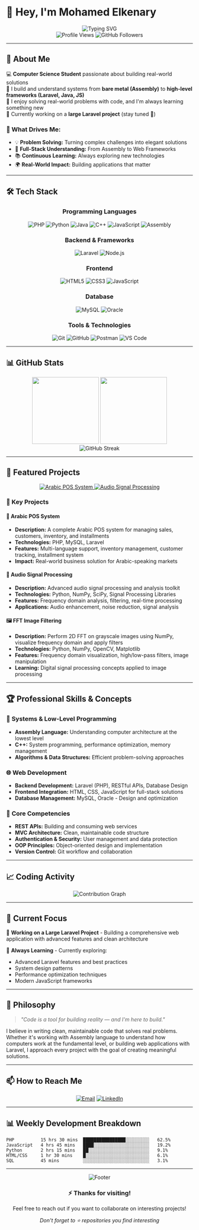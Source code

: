 # 👋 Hey, I'm Mohamed Elkenary

<div align="center">
  <img src="https://readme-typing-svg.herokuapp.com?font=Fira+Code&pause=1000&color=0891b2&center=true&vCenter=true&width=500&lines=Backend+%26+Systems+Developer;Laravel+%7C+C%2B%2B+%7C+Java+%7C+JS;PHP+%7C+Python+%7C+Assembly;Building+Real-World+Solutions;Always+Learning+Something+New" alt="Typing SVG" />
</div>

<div align="center">
  <img src="https://komarev.com/ghpvc/?username=mohamedtarek64&label=Profile%20views&color=0e75b6&style=flat" alt="Profile Views" />
  <img src="https://img.shields.io/github/followers/mohamedtarek64?label=Followers&style=social" alt="GitHub Followers" />
</div>

---

## 🚀 About Me

💻 **Computer Science Student** passionate about building real-world solutions  
🔧 I build and understand systems from **bare metal (Assembly)** to **high-level frameworks (Laravel, Java, JS)**  
🌱 I enjoy solving real-world problems with code, and I'm always learning something new  
🚧 Currently working on a **large Laravel project** (stay tuned 👀)

### 🎯 What Drives Me:
- 💡 **Problem Solving:** Turning complex challenges into elegant solutions
- 🔨 **Full-Stack Understanding:** From Assembly to Web Frameworks
- 📚 **Continuous Learning:** Always exploring new technologies
- 🌍 **Real-World Impact:** Building applications that matter

---

## 🛠️ Tech Stack

<div align="center">

### Programming Languages
![PHP](https://img.shields.io/badge/-PHP-777BB4?style=for-the-badge&logo=php&logoColor=white)
![Python](https://img.shields.io/badge/-Python-3776AB?style=for-the-badge&logo=python&logoColor=white)
![Java](https://img.shields.io/badge/-Java-007396?style=for-the-badge&logo=java&logoColor=white)
![C++](https://img.shields.io/badge/-C++-00599C?style=for-the-badge&logo=c%2B%2B&logoColor=white)
![JavaScript](https://img.shields.io/badge/-JavaScript-F7DF1E?style=for-the-badge&logo=javascript&logoColor=black)
![Assembly](https://img.shields.io/badge/-Assembly-654FF0?style=for-the-badge&logo=assemblyscript&logoColor=white)

### Backend & Frameworks
![Laravel](https://img.shields.io/badge/-Laravel-FF2D20?style=for-the-badge&logo=laravel&logoColor=white)
![Node.js](https://img.shields.io/badge/-Node.js-339933?style=for-the-badge&logo=node.js&logoColor=white)

### Frontend
![HTML5](https://img.shields.io/badge/-HTML5-E34F26?style=for-the-badge&logo=html5&logoColor=white)
![CSS3](https://img.shields.io/badge/-CSS3-1572B6?style=for-the-badge&logo=css3&logoColor=white)
![JavaScript](https://img.shields.io/badge/-JavaScript-F7DF1E?style=for-the-badge&logo=javascript&logoColor=black)

### Database
![MySQL](https://img.shields.io/badge/-MySQL-4479A1?style=for-the-badge&logo=mysql&logoColor=white)
![Oracle](https://img.shields.io/badge/-Oracle-F80000?style=for-the-badge&logo=oracle&logoColor=white)

### Tools & Technologies
![Git](https://img.shields.io/badge/-Git-F05032?style=for-the-badge&logo=git&logoColor=white)
![GitHub](https://img.shields.io/badge/-GitHub-181717?style=for-the-badge&logo=github&logoColor=white)
![Postman](https://img.shields.io/badge/-Postman-FF6C37?style=for-the-badge&logo=postman&logoColor=white)
![VS Code](https://img.shields.io/badge/-VS%20Code-007ACC?style=for-the-badge&logo=visual-studio-code&logoColor=white)

</div>

---

## 📊 GitHub Stats

<div align="center">
  <img height="180em" src="https://github-readme-stats.vercel.app/api?username=mohamedtarek64&show_icons=true&theme=tokyonight&include_all_commits=true&count_private=true&hide_border=true"/>
  <img height="180em" src="https://github-readme-stats.vercel.app/api/top-langs/?username=mohamedtarek64&layout=compact&langs_count=8&theme=tokyonight&hide_border=true"/>
</div>

<div align="center">
  <img src="https://github-readme-streak-stats.herokuapp.com/?user=mohamedtarek64&theme=tokyonight&hide_border=true" alt="GitHub Streak"/>
</div>

---

## 🎯 Featured Projects

<div align="center">
  <a href="https://github.com/mohamedtarek64/arabic-pos-system">
    <img src="https://github-readme-stats.vercel.app/api/pin/?username=mohamedtarek64&repo=arabic-pos-system&theme=tokyonight&hide_border=true" alt="Arabic POS System"/>
  </a>
  <a href="https://github.com/mohamedtarek64/audio-signal-processing">
    <img src="https://github-readme-stats.vercel.app/api/pin/?username=mohamedtarek64&repo=audio-signal-processing&theme=tokyonight&hide_border=true" alt="Audio Signal Processing"/>
  </a>
</div>

### 🚀 Key Projects

#### 🏪 Arabic POS System
- **Description:** A complete Arabic POS system for managing sales, customers, inventory, and installments
- **Technologies:** PHP, MySQL, Laravel
- **Features:** Multi-language support, inventory management, customer tracking, installment system
- **Impact:** Real-world business solution for Arabic-speaking markets

#### 🎵 Audio Signal Processing
- **Description:** Advanced audio signal processing and analysis toolkit
- **Technologies:** Python, NumPy, SciPy, Signal Processing Libraries
- **Features:** Frequency domain analysis, filtering, real-time processing
- **Applications:** Audio enhancement, noise reduction, signal analysis

#### 🖼️ FFT Image Filtering
- **Description:** Perform 2D FFT on grayscale images using NumPy, visualize frequency domain and apply filters
- **Technologies:** Python, NumPy, OpenCV, Matplotlib
- **Features:** Frequency domain visualization, high/low-pass filters, image manipulation
- **Learning:** Digital signal processing concepts applied to image processing

---

## 🏆 Professional Skills & Concepts

### 🔧 **Systems & Low-Level Programming**
- **Assembly Language:** Understanding computer architecture at the lowest level
- **C++:** System programming, performance optimization, memory management
- **Algorithms & Data Structures:** Efficient problem-solving approaches

### 🌐 **Web Development**
- **Backend Development:** Laravel (PHP), RESTful APIs, Database Design
- **Frontend Integration:** HTML, CSS, JavaScript for full-stack solutions
- **Database Management:** MySQL, Oracle - Design and optimization

### 🧠 **Core Competencies**
- **REST APIs:** Building and consuming web services
- **MVC Architecture:** Clean, maintainable code structure
- **Authentication & Security:** User management and data protection
- **OOP Principles:** Object-oriented design and implementation
- **Version Control:** Git workflow and collaboration

---

## 📈 Coding Activity

<div align="center">
  <img src="https://github-readme-activity-graph.vercel.app/graph?username=mohamedtarek64&theme=tokyo-night&hide_border=true&custom_title=Contribution Activity" alt="Contribution Graph"/>
</div>

---

## 🌟 Current Focus

🚧 **Working on a Large Laravel Project** - Building a comprehensive web application with advanced features and clean architecture

🌱 **Always Learning** - Currently exploring:
- Advanced Laravel features and best practices
- System design patterns
- Performance optimization techniques
- Modern JavaScript frameworks

---

## 💭 Philosophy

> *"Code is a tool for building reality — and I'm here to build."*

I believe in writing clean, maintainable code that solves real problems. Whether it's working with Assembly language to understand how computers work at the fundamental level, or building web applications with Laravel, I approach every project with the goal of creating meaningful solutions.

---

## 📫 How to Reach Me

<div align="center">

[![Email](https://img.shields.io/badge/-Email-D14836?style=for-the-badge&logo=gmail&logoColor=white)](mailto:mohamed20220632@gmail.com)
[![LinkedIn](https://img.shields.io/badge/-LinkedIn-0077B5?style=for-the-badge&logo=linkedin&logoColor=white)](https://linkedin.com/in/Mohamed%20Elkenary)

</div>

---

## 📊 Weekly Development Breakdown

<!--START_SECTION:waka-->
```text
PHP          15 hrs 30 mins  ████████████████░░░░░░░░░   62.5% 
JavaScript   4 hrs 45 mins   ████░░░░░░░░░░░░░░░░░░░░░   19.2% 
Python       2 hrs 15 mins   ██░░░░░░░░░░░░░░░░░░░░░░░   9.1% 
HTML/CSS     1 hr 30 mins    █░░░░░░░░░░░░░░░░░░░░░░░░   6.1% 
SQL          45 mins         ░░░░░░░░░░░░░░░░░░░░░░░░░   3.1%
```
<!--END_SECTION:waka-->

---

<div align="center">
  <img src="https://capsule-render.vercel.app/api?type=waving&color=gradient&height=100&section=footer" alt="Footer"/>
</div>

<div align="center">
  <h3>⚡ Thanks for visiting!</h3>
  <p>Feel free to reach out if you want to collaborate on interesting projects!</p>
  <p><i>Don't forget to ⭐ repositories you find interesting</i></p>
</div>
